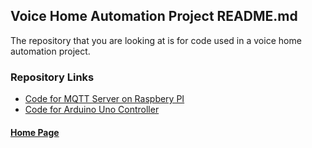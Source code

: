 ## Voice Home Automation Project README.md

The repository that you are looking at is for code used in a voice home automation project.

### Repository Links

* [Code for MQTT Server on Raspbery PI](https://gbmitchell.github.io/Voice-Home-Automation/Pi_MQTT_server/main)
* [Code for Arduino Uno Controller](https://gbmitchell.github.io/Voice-Home-Automation/Light_Temp_MPI_V4/main)
  
  
#### [Home Page](https://gbmitchell.github.io/)
